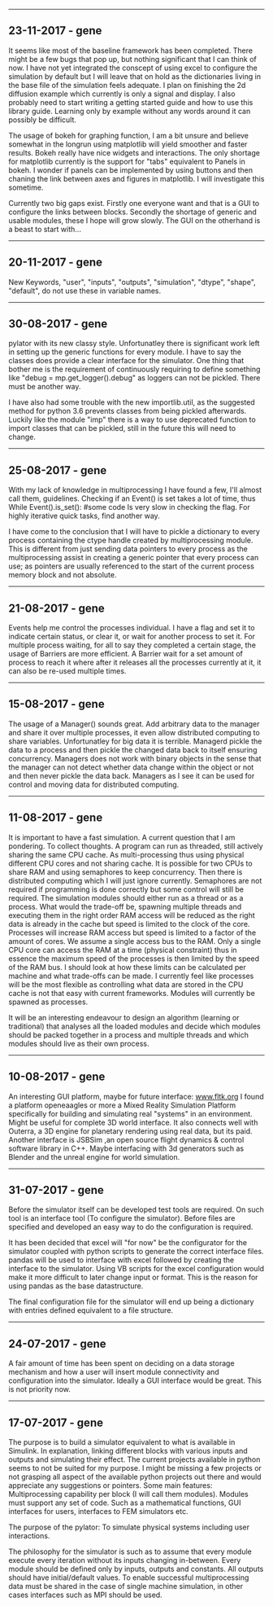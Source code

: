 -------------------------------------------------------------------------------
23-11-2017 - gene
-------------------------------------------------------------------------------
It seems like most of the baseline framework has been completed. There might
be a few bugs that pop up, but nothing significant that I can think of now.
I have not yet integrated the conscept of using excel to configure the 
simulation by default but I will leave that on hold as the dictionaries living
in the base file of the simulation feels adequate. I plan on finishing the
2d diffusion example which currently is only a signal and display. I also
probably need to start writing a getting started guide and how to use this 
library guide. Learning only by example without any words around it can 
possibly be difficult.

The usage of bokeh for graphing function, I am a bit unsure and believe 
somewhat in the longrun using matplotlib will yield smoother and faster 
results. Bokeh really have nice widgets and interactions. The only shortage 
for matplotlib currently is the support for "tabs" equivalent to Panels in 
bokeh. I wonder if panels can be implemented by using buttons and then chaning
the link between axes and figures in matplotlib. I will investigate this 
sometime.

Currently two big gaps exist. Firstly one everyone want and that is a 
GUI to configure the links between blocks. Secondly the shortage of generic 
and usable modules, these I hope will grow slowly. The GUI on the otherhand
is a beast to start with...

-------------------------------------------------------------------------------
20-11-2017 - gene
-------------------------------------------------------------------------------
New Keywords, "user", "inputs", "outputs", "simulation", "dtype", "shape", 
"default", do not use these in variable names.

-------------------------------------------------------------------------------
30-08-2017 - gene
-------------------------------------------------------------------------------
pylator with its new classy style. Unfortunatley there is significant work
left in setting up the generic functions for every module. I have to say
the classes does provide a clear interface for the simulator. One thing that
bother me is the requirement of continuously requiring to define something
like "debug = mp.get_logger().debug" as loggers can not be pickled. There
must be another way. 

I have also had some trouble with the new importlib.util, as the suggested
method for python 3.6 prevents classes from being pickled afterwards. Luckily
like the module "imp" there is a way to use deprecated function to import
classes that can be pickled, still in the future this will need to change.

-------------------------------------------------------------------------------
25-08-2017 - gene
-------------------------------------------------------------------------------
With my lack of knowledge in multiprocessing I have found a few, I'll almost 
call them, guidelines. Checking if an Event() is set takes a lot of time, 
thus
While Event().is_set():
    #some code
Is very slow in checking the flag. For highly iterative quick tasks, find
another way.

I have come to the conclusion that I will have to pickle a dictionary 
to every process containing the ctype handle created by multiprocessing
module. This is different from just sending data pointers to every process
as the multiprocessing assist in creating a generic pointer that every
process can use; as pointers are usually referenced to the start of the 
current process memory block and not absolute.

-------------------------------------------------------------------------------
21-08-2017 - gene
-------------------------------------------------------------------------------

Events help me control the processes individual. I have a flag and set it 
to indicate certain status, or clear it, or wait for another process to set
it. For multiple process waiting, for all to say they completed a certain 
stage, the usage of Barriers are more efficient. A Barrier wait for a set 
amount of process to reach it where after it releases all the processes 
currently at it, it can also be re-used multiple times.

-------------------------------------------------------------------------------
15-08-2017 - gene
-------------------------------------------------------------------------------

The usage of a Manager() sounds great. Add arbitrary data to the manager
and share it over multiple processes, it even allow distributed computing
to share variables. Unfortunatley for big data it is terrible.
Managerd pickle the data to a process and then pickle the changed data back 
to itself ensuring concurrency. Managers does not work with binary objects 
in the sense that the manager can not detect whether data change within the 
object or not and then never pickle the data back. Managers as I see it 
can be used for control and moving data for distributed computing.

-------------------------------------------------------------------------------
11-08-2017 - gene
-------------------------------------------------------------------------------
It is important to have a fast simulation. A current question that I am 
pondering. To collect thoughts. A program can run as threaded, still actively
sharing the same CPU cache. As multi-processing thus using physical different
CPU cores and not sharing cache. It is possible for two CPUs to share
RAM and using semaphores to keep concurrency. Then there is distributed 
computing which I will just ignore currently. Semaphores are not required if
programming is done correctly but some control will still be required. The
simulation modules should either run as a thread or as a process. What would
the trade-off be, spawning multiple threads and executing them in the right
order RAM access will be reduced as the right data is already in the cache
but speed is limited to the clock of the core. Processes will increase RAM
access but speed is limited to a factor of the amount of cores. We assume
a single access bus to the RAM. Only a single CPU core can access the RAM
at a time (physical constraint) thus in essence the maximum speed of the 
processes is then limited by the speed of the RAM bus. I should look at how
these limits can be calculated per machine and what trade-offs can be made.
I currently feel like processes will be the most flexible as controlling 
what data are stored in the CPU cache is not that easy with current 
frameworks. Modules will currently be spawned as processes. 

It will be an interesting endeavour to design an algorithm (learning or 
traditional) that analyses all the loaded modules and decide which modules
should be packed together in a process and multiple threads and which modules
should live as their own process.

-------------------------------------------------------------------------------
10-08-2017 - gene
-------------------------------------------------------------------------------
An interesting GUI platform, maybe for future interface:
www.fltk.org
I found a platform openeaagles or more a Mixed  Reality Simulation Platform
specifically for building and simulating real "systems" in an environment.
Might be useful for complete 3D world interface. It also connects well with
Outerra, a 3D engine for planetary rendering using real data, but its paid.
Another interface is JSBSim ,an open source flight dynamics & control 
software library in C++. Maybe interfacing with 3d generators such as Blender
and the unreal engine for world simulation.

-------------------------------------------------------------------------------
31-07-2017 - gene
-------------------------------------------------------------------------------
Before the simulator itself can be developed test tools are required. On 
such tool is an interface tool (To configure the simulator). Before files are
specified and developed an easy way to do the configuration is required.

It has been decided that excel will "for now" be the configurator for the
simulator coupled with python scripts to generate the correct interface files.
pandas will be used to interface with excel followed by creating the interface
to the simulator. Using VB scripts for the excel configuration would make it
more difficult to later change input or format. This is the reason for using
pandas as the base datastructure.

The final configuration file for the simulator will end up being a dictionary
with entries defined equivalent to a file structure.

-------------------------------------------------------------------------------
24-07-2017 - gene
-------------------------------------------------------------------------------
A fair amount of time has been spent on deciding on a data storage mechanism 
and how a user will insert module connectivity and configuration into the
simulator.
Ideally a GUI interface would be great. This is not priority now.

-------------------------------------------------------------------------------
17-07-2017 - gene
-------------------------------------------------------------------------------
The purpose is to build a simulator equivalent to what is available in 
Simulink. In explanation, linking different blocks with various inputs and
outputs and simulating their effect. 
The current projects available in python seems to not be suited for my 
purpose. I might be missing a few projects or not grasping all aspect of the 
available python projects out there and would appreciate any suggestions or 
pointers.
Some main features:
    Multiprocessing capability per block (I will call them modules).
    Modules must support any set of code. Such as a mathematical functions,
    GUI interfaces for users, interfaces to FEM simulators etc.

The purpose of the pylator:
    To simulate physical systems including user interactions.

The philosophy for the simulator is such as to assume that every module 
execute every iteration without its inputs changing in-between. Every module
should be defined only by inputs, outputs and constants. All outputs 
should have initial/default values. To enable successful multiprocessing 
data must be shared in the case of single machine simulation, in other 
cases interfaces such as MPI should be used.
